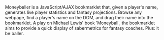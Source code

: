 Moneyballer is a JavaScript/AJAX bookmarklet that, given a player's name, generates live player statistics and fantasy projections. Browse any webpage, find a player's name on the DOM, and drag their name into the bookmarklet. A play on Michael Lewis' book 'Moneyball', the bookmarklet aims to provide a quick display of sabermetrics for fantasy coaches. Plus: it be baller.